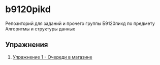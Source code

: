 # b9120pikd
Репозиторий для заданий и прочего группы Б9120пикд по предмету Алгоритмы и структуры данных

## Упражнения
1. [Упражнение 1 - Очереди в магазине]()